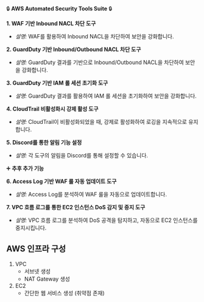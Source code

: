 🔒 **AWS Automated Security Tools Suite** 🔒

**1. WAF 기반 Inbound NACL 차단 도구**

- *설명:* WAF를 활용하여 Inbound NACL을 차단하여 보안을 강화합니다.

**2. GuardDuty 기반 Inbound/Outbound NACL 차단 도구**

- *설명:* GuardDuty 결과를 기반으로 Inbound/Outbound NACL을 차단하여 보안을 강화합니다.

**3. GuardDuty 기반 IAM 롤 세션 초기화 도구**

- *설명:* GuardDuty 결과를 활용하여 IAM 롤 세션을 초기화하여 보안을 강화합니다.

**4. CloudTrail 비활성화시 강제 활성 도구**

- *설명:* CloudTrail이 비활성화되었을 때, 강제로 활성화하여 로깅을 지속적으로 유지합니다.

**5. Discord를 통한 알림 기능 설정**

- *설명:* 각 도구의 알림을 Discord를 통해 설정할 수 있습니다.

➕ **추후 추가 기능**

**6. Access Log 기반 WAF 룰 자동 업데이트 도구**

- *설명:* Access Log를 분석하여 WAF 룰을 자동으로 업데이트합니다.

**7. VPC 흐름 로그를 통한 EC2 인스턴스 DoS 감지 및 중지 도구**

- *설명:* VPC 흐름 로그를 분석하여 DoS 공격을 탐지하고, 자동으로 EC2 인스턴스를 중지시킵니다.

## AWS 인프라 구성
1. VPC
   - 서브넷 생성
   - NAT Gateway 생성
2. EC2
   - 간단한 웹 서비스 생성 (취약점 존재)
